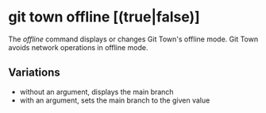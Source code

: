 # git town offline [(true|false)]

The _offline_ command displays or changes Git Town's offline mode. Git Town
avoids network operations in offline mode.

## Variations

- without an argument, displays the main branch
- with an argument, sets the main branch to the given value
